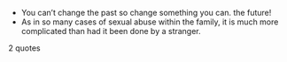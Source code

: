  - You can’t change the past so change something you can. the future!
 - As in so many cases of sexual abuse within the family, it is much more complicated than had it been done by a stranger.

2 quotes